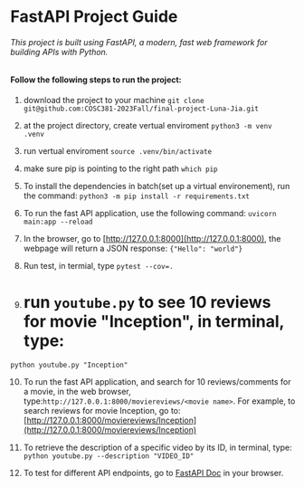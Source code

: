 # FastAPI Project Guide

###### This project is built using FastAPI, a modern, fast web framework for building APIs with Python.

#### Follow the following steps to run the project:

1. download the project to your machine
`git clone git@github.com:COSC381-2023Fall/final-project-Luna-Jia.git`

2. at the project directory, create vertual enviroment
`python3 -m venv .venv`

3. run vertual enviroment
`source .venv/bin/activate`

4. make sure pip is pointing to the right path
`which pip`

5. To install the dependencies in batch(set up a virtual environement), run the command:
	`python3 -m pip install -r requirements.txt`

6. To run the fast API application, use the following command:
`uvicorn main:app --reload`

7. In the browser, go to [http://127.0.0.1:8000](http://127.0.0.1:8000), the webpage will return a JSON response:
 `{"Hello": "world"}`

8. Run test, in termial, type `pytest --cov=.`

9. # run `youtube.py` to see 10 reviews for movie "Inception", in terminal, type:
`python youtube.py "Inception"`

10. To run the fast API application, and search for 10 reviews/comments for a movie, in the web browser, type:`http://127.0.0.1:8000/moviereviews/<movie name>`. For example, to search reviews for movie Inception, go to: 
[http://127.0.0.1:8000/moviereviews/Inception](http://127.0.0.1:8000/moviereviews/Inception)

11. To retrieve the description of a specific video by its ID, in terminal, type:
`python youtube.py --description "VIDEO_ID"`

12. To test for different API endpoints, go to [FastAPI Doc](http://127.0.0.1:8000/docs) in your browser.

